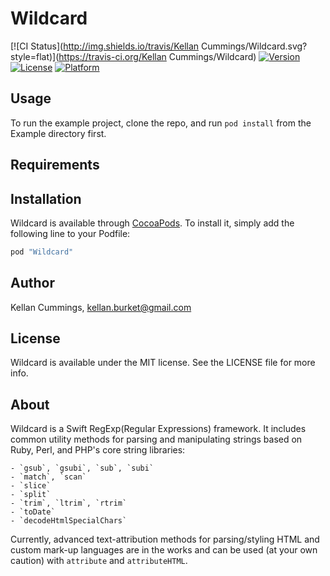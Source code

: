 # Wildcard

[![CI Status](http://img.shields.io/travis/Kellan Cummings/Wildcard.svg?style=flat)](https://travis-ci.org/Kellan Cummings/Wildcard)
[![Version](https://img.shields.io/cocoapods/v/Wildcard.svg?style=flat)](http://cocoapods.org/pods/Wildcard)
[![License](https://img.shields.io/cocoapods/l/Wildcard.svg?style=flat)](http://cocoapods.org/pods/Wildcard)
[![Platform](https://img.shields.io/cocoapods/p/Wildcard.svg?style=flat)](http://cocoapods.org/pods/Wildcard)

## Usage

To run the example project, clone the repo, and run `pod install` from the Example directory first.

## Requirements

## Installation

Wildcard is available through [CocoaPods](http://cocoapods.org). To install
it, simply add the following line to your Podfile:

```ruby
pod "Wildcard"
```

## Author

Kellan Cummings, kellan.burket@gmail.com

## License

Wildcard is available under the MIT license. See the LICENSE file for more info.

## About

Wildcard is a Swift RegExp(Regular Expressions) framework. It includes common utility methods for parsing and manipulating strings based on Ruby, Perl, and PHP's core string libraries:

    - `gsub`, `gsubi`, `sub`, `subi`
    - `match`, `scan`
    - `slice`
    - `split`
    - `trim`, `ltrim`, `rtrim`
    - `toDate`
    - `decodeHtmlSpecialChars`

Currently, advanced text-attribution methods for parsing/styling HTML and custom mark-up languages are in the works and can be used (at your own caution) with `attribute` and `attributeHTML`.